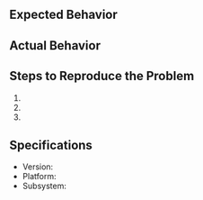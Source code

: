 ## Expected Behavior


## Actual Behavior


## Steps to Reproduce the Problem

  1. 
  2. 
  3. 

## Specifications

  - Version:
  - Platform:
  - Subsystem:

